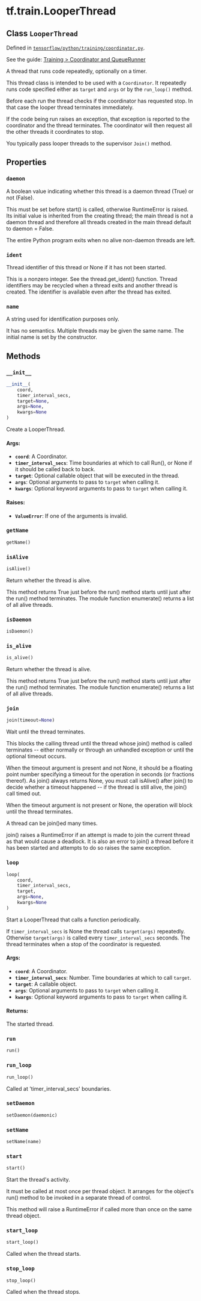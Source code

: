 <div itemscope itemtype="http://developers.google.com/ReferenceObject">
<meta itemprop="name" content="tf.train.LooperThread" />
<meta itemprop="property" content="daemon"/>
<meta itemprop="property" content="ident"/>
<meta itemprop="property" content="name"/>
<meta itemprop="property" content="__init__"/>
<meta itemprop="property" content="getName"/>
<meta itemprop="property" content="isAlive"/>
<meta itemprop="property" content="isDaemon"/>
<meta itemprop="property" content="is_alive"/>
<meta itemprop="property" content="join"/>
<meta itemprop="property" content="loop"/>
<meta itemprop="property" content="run"/>
<meta itemprop="property" content="run_loop"/>
<meta itemprop="property" content="setDaemon"/>
<meta itemprop="property" content="setName"/>
<meta itemprop="property" content="start"/>
<meta itemprop="property" content="start_loop"/>
<meta itemprop="property" content="stop_loop"/>
</div>

# tf.train.LooperThread

## Class `LooperThread`





Defined in [`tensorflow/python/training/coordinator.py`](https://www.tensorflow.org/code/tensorflow/python/training/coordinator.py).

See the guide: [Training > Coordinator and QueueRunner](../../../../api_guides/python/train.md#Coordinator_and_QueueRunner)

A thread that runs code repeatedly, optionally on a timer.

This thread class is intended to be used with a `Coordinator`.  It repeatedly
runs code specified either as `target` and `args` or by the `run_loop()`
method.

Before each run the thread checks if the coordinator has requested stop.  In
that case the looper thread terminates immediately.

If the code being run raises an exception, that exception is reported to the
coordinator and the thread terminates.  The coordinator will then request all
the other threads it coordinates to stop.

You typically pass looper threads to the supervisor `Join()` method.

## Properties

<h3 id="daemon"><code>daemon</code></h3>

A boolean value indicating whether this thread is a daemon thread (True) or not (False).

This must be set before start() is called, otherwise RuntimeError is
raised. Its initial value is inherited from the creating thread; the
main thread is not a daemon thread and therefore all threads created in
the main thread default to daemon = False.

The entire Python program exits when no alive non-daemon threads are
left.

<h3 id="ident"><code>ident</code></h3>

Thread identifier of this thread or None if it has not been started.

This is a nonzero integer. See the thread.get_ident() function. Thread
identifiers may be recycled when a thread exits and another thread is
created. The identifier is available even after the thread has exited.

<h3 id="name"><code>name</code></h3>

A string used for identification purposes only.

It has no semantics. Multiple threads may be given the same name. The
initial name is set by the constructor.



## Methods

<h3 id="__init__"><code>__init__</code></h3>

``` python
__init__(
    coord,
    timer_interval_secs,
    target=None,
    args=None,
    kwargs=None
)
```

Create a LooperThread.

#### Args:

* <b>`coord`</b>: A Coordinator.
* <b>`timer_interval_secs`</b>: Time boundaries at which to call Run(), or None
    if it should be called back to back.
* <b>`target`</b>: Optional callable object that will be executed in the thread.
* <b>`args`</b>: Optional arguments to pass to `target` when calling it.
* <b>`kwargs`</b>: Optional keyword arguments to pass to `target` when calling it.


#### Raises:

* <b>`ValueError`</b>: If one of the arguments is invalid.

<h3 id="getName"><code>getName</code></h3>

``` python
getName()
```



<h3 id="isAlive"><code>isAlive</code></h3>

``` python
isAlive()
```

Return whether the thread is alive.

This method returns True just before the run() method starts until just
after the run() method terminates. The module function enumerate()
returns a list of all alive threads.

<h3 id="isDaemon"><code>isDaemon</code></h3>

``` python
isDaemon()
```



<h3 id="is_alive"><code>is_alive</code></h3>

``` python
is_alive()
```

Return whether the thread is alive.

This method returns True just before the run() method starts until just
after the run() method terminates. The module function enumerate()
returns a list of all alive threads.

<h3 id="join"><code>join</code></h3>

``` python
join(timeout=None)
```

Wait until the thread terminates.

This blocks the calling thread until the thread whose join() method is
called terminates -- either normally or through an unhandled exception
or until the optional timeout occurs.

When the timeout argument is present and not None, it should be a
floating point number specifying a timeout for the operation in seconds
(or fractions thereof). As join() always returns None, you must call
isAlive() after join() to decide whether a timeout happened -- if the
thread is still alive, the join() call timed out.

When the timeout argument is not present or None, the operation will
block until the thread terminates.

A thread can be join()ed many times.

join() raises a RuntimeError if an attempt is made to join the current
thread as that would cause a deadlock. It is also an error to join() a
thread before it has been started and attempts to do so raises the same
exception.

<h3 id="loop"><code>loop</code></h3>

``` python
loop(
    coord,
    timer_interval_secs,
    target,
    args=None,
    kwargs=None
)
```

Start a LooperThread that calls a function periodically.

If `timer_interval_secs` is None the thread calls `target(args)`
repeatedly.  Otherwise `target(args)` is called every `timer_interval_secs`
seconds.  The thread terminates when a stop of the coordinator is
requested.

#### Args:

* <b>`coord`</b>: A Coordinator.
* <b>`timer_interval_secs`</b>: Number. Time boundaries at which to call `target`.
* <b>`target`</b>: A callable object.
* <b>`args`</b>: Optional arguments to pass to `target` when calling it.
* <b>`kwargs`</b>: Optional keyword arguments to pass to `target` when calling it.


#### Returns:

  The started thread.

<h3 id="run"><code>run</code></h3>

``` python
run()
```



<h3 id="run_loop"><code>run_loop</code></h3>

``` python
run_loop()
```

Called at 'timer_interval_secs' boundaries.

<h3 id="setDaemon"><code>setDaemon</code></h3>

``` python
setDaemon(daemonic)
```



<h3 id="setName"><code>setName</code></h3>

``` python
setName(name)
```



<h3 id="start"><code>start</code></h3>

``` python
start()
```

Start the thread's activity.

It must be called at most once per thread object. It arranges for the
object's run() method to be invoked in a separate thread of control.

This method will raise a RuntimeError if called more than once on the
same thread object.

<h3 id="start_loop"><code>start_loop</code></h3>

``` python
start_loop()
```

Called when the thread starts.

<h3 id="stop_loop"><code>stop_loop</code></h3>

``` python
stop_loop()
```

Called when the thread stops.



